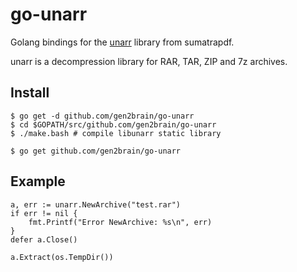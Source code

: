 go-unarr
========

Golang bindings for the [unarr](https://github.com/sumatrapdfreader/sumatrapdf/tree/master/ext/unarr) library from sumatrapdf.

unarr is a decompression library for RAR, TAR, ZIP and 7z archives.

## Install

    $ go get -d github.com/gen2brain/go-unarr
    $ cd $GOPATH/src/github.com/gen2brain/go-unarr
    $ ./make.bash # compile libunarr static library

    $ go get github.com/gen2brain/go-unarr

## Example

    a, err := unarr.NewArchive("test.rar")
    if err != nil {
        fmt.Printf("Error NewArchive: %s\n", err)
    }
    defer a.Close()

    a.Extract(os.TempDir())

